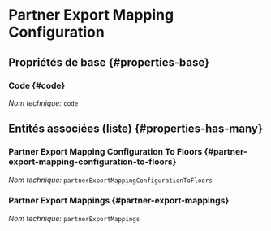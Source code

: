 #  Partner Export Mapping Configuration
<!--- THIS FILE IS GENERATED PLEASE DO NOT EDIT IT DIRECTLY --->



## Propriétés de base {#properties-base}

### Code {#code}



*Nom technique:* ```code```




## Entités associées (liste) {#properties-has-many}

###  Partner Export Mapping Configuration To Floors {#partner-export-mapping-configuration-to-floors}



*Nom technique:* ```partnerExportMappingConfigurationToFloors```

###  Partner Export Mappings {#partner-export-mappings}



*Nom technique:* ```partnerExportMappings```





